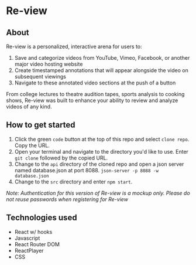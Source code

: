 # Re-view

## About

Re-view is a personalized, interactive arena for users to:

1. Save and categorize videos from YouTube, Vimeo, Facebook, or another major video hosting website
2. Create timestamped annotations that will appear alongside the video on subsequent viewings
3. Navigate to these annotated video sections at the push of a button

From college lectures to theatre audition tapes, sports analysis to cooking shows, Re-view was built to enhance your ability to review and analyze videos of any kind.

## How to get started
1. Click the green `code` button at the top of this repo and select `clone repo`. Copy the URL.
2. Open your terminal and navigate to the directory you'd like to use. Enter `git clone` followed by the copied URL.
3. Change to the `api` directory of the cloned repo and open a json server named database.json at port 8088. `json-server -p 8088 -w database.json`
4. Change to the `src` directory and enter `npm start`.

*Note: Authentication for this version of Re-view is a mockup only. Please do not reuse passwords when registering for Re-view*

## Technologies used
- React w/ hooks
- Javascript
- React Router DOM
- ReactPlayer
- CSS
